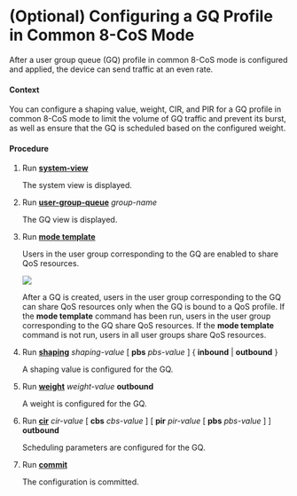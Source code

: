 (Optional) Configuring a GQ Profile in Common 8-CoS Mode
========================================================

After a user group queue (GQ) profile in common 8-CoS mode is configured and applied, the device can send traffic at an even rate.

#### Context

You can configure a shaping value, weight, CIR, and PIR for a GQ profile in common 8-CoS mode to limit the volume of GQ traffic and prevent its burst, as well as ensure that the GQ is scheduled based on the configured weight.


#### Procedure

1. Run [**system-view**](cmdqueryname=system-view)
   
   
   
   The system view is displayed.
2. Run [**user-group-queue**](cmdqueryname=user-group-queue) *group-name*
   
   
   
   The GQ view is displayed.
3. Run [**mode template**](cmdqueryname=mode+template)
   
   
   
   Users in the user group corresponding to the GQ are enabled to share QoS resources.
   
   
   
   ![](../../../../public_sys-resources/note_3.0-en-us.png) 
   
   After a GQ is created, users in the user group corresponding to the GQ can share QoS resources only when the GQ is bound to a QoS profile. If the **mode template** command has been run, users in the user group corresponding to the GQ share QoS resources. If the **mode template** command is not run, users in all user groups share QoS resources.
4. Run [**shaping**](cmdqueryname=shaping) *shaping-value* [ **pbs** *pbs-value* ] { **inbound** | **outbound** }
   
   
   
   A shaping value is configured for the GQ.
5. Run [**weight**](cmdqueryname=weight) *weight-value* **outbound**
   
   
   
   A weight is configured for the GQ.
6. Run [**cir**](cmdqueryname=cir) *cir-value* [ **cbs** *cbs-value* ] [ **pir** *pir-value* [ **pbs** *pbs-value* ] ] **outbound**
   
   
   
   Scheduling parameters are configured for the GQ.
7. Run [**commit**](cmdqueryname=commit)
   
   
   
   The configuration is committed.